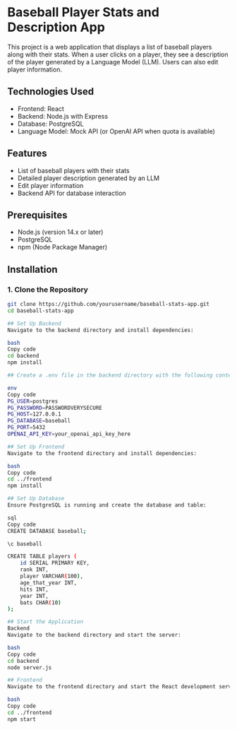 # Baseball Player Stats and Description App

This project is a web application that displays a list of baseball players along with their stats. When a user clicks on a player, they see a description of the player generated by a Language Model (LLM). Users can also edit player information.

## Technologies Used

- Frontend: React
- Backend: Node.js with Express
- Database: PostgreSQL
- Language Model: Mock API (or OpenAI API when quota is available)

## Features

- List of baseball players with their stats
- Detailed player description generated by an LLM
- Edit player information
- Backend API for database interaction

## Prerequisites

- Node.js (version 14.x or later)
- PostgreSQL
- npm (Node Package Manager)

## Installation

### 1. Clone the Repository

```bash
git clone https://github.com/yourusername/baseball-stats-app.git
cd baseball-stats-app

## Set Up Backend
Navigate to the backend directory and install dependencies:

bash
Copy code
cd backend
npm install

## Create a .env file in the backend directory with the following content:

env
Copy code
PG_USER=postgres
PG_PASSWORD=PASSWORDVERYSECURE
PG_HOST=127.0.0.1
PG_DATABASE=baseball
PG_PORT=5432
OPENAI_API_KEY=your_openai_api_key_here

## Set Up Frontend
Navigate to the frontend directory and install dependencies:

bash
Copy code
cd ../frontend
npm install

## Set Up Database
Ensure PostgreSQL is running and create the database and table:

sql
Copy code
CREATE DATABASE baseball;

\c baseball

CREATE TABLE players (
    id SERIAL PRIMARY KEY,
    rank INT,
    player VARCHAR(100),
    age_that_year INT,
    hits INT,
    year INT,
    bats CHAR(10)
);

## Start the Application
Backend
Navigate to the backend directory and start the server:

bash
Copy code
cd backend
node server.js

## Frontend
Navigate to the frontend directory and start the React development server:

bash
Copy code
cd ../frontend
npm start

